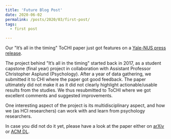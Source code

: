 ```yaml
---
title: 'Future Blog Post'
date: 2020-06-02
permalink: /posts/2020/03/first-post/
tags:
  - first post

---
```




Our "It’s all in the timing" ToCHI paper just got features on a [Yale-NUS press release](https://www.yale-nus.edu.sg/newsroom/smart-devices-should-space-out-vibrations-to-maximise-user-alert-benefits-and-minimise-distractions/).

The project behind "It’s all in the timing" started back in 2017, as a student capstone (final year) project in collaboration with Assistant Professor Christopher Asplund (Psychology). After a year of data gathering, we submitted it to CHI where the paper got good feedback. The paper ultimately did not make it as it did not clearly highlight actionable/usable results from the studies. We thus resubmitted to ToCHI where we got excellent comments and suggested improvements.

One interesting aspect of the project is its multidisciplinary aspect, and how we (as HCI researchers) can work with and learn from psychology researchers.

In case you did not do it yet, please have a look at the paper either on [arXiv](https://arxiv.org/pdf/2003.09100.pdf) or [ACM DL](https://dl.acm.org/doi/abs/10.1145/3386358).
